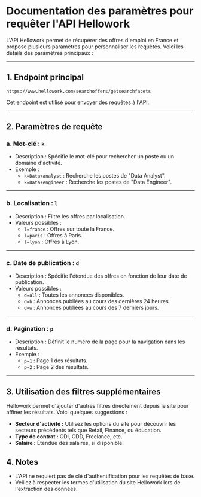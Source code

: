 # Documentation des paramètres pour requêter l'API Hellowork

L'API Hellowork permet de récupérer des offres d'emploi en France et propose plusieurs paramètres pour personnaliser les requêtes. Voici les détails des paramètres principaux :

---

## **1. Endpoint principal**

```
https://www.hellowork.com/searchoffers/getsearchfacets
```

Cet endpoint est utilisé pour envoyer des requêtes à l'API.

---

## **2. Paramètres de requête**

### **a. Mot-clé : `k`**
- Description : Spécifie le mot-clé pour rechercher un poste ou un domaine d'activité.
- Exemple :
  - `k=Data+analyst` : Recherche les postes de "Data Analyst".
  - `k=Data+engineer` : Recherche les postes de "Data Engineer".

---

### **b. Localisation : `l`**
- Description : Filtre les offres par localisation.
- Valeurs possibles :
  - `l=france` : Offres sur toute la France.
  - `l=paris` : Offres à Paris.
  - `l=lyon` : Offres à Lyon.

---

### **c. Date de publication : `d`**
- Description : Spécifie l'étendue des offres en fonction de leur date de publication.
- Valeurs possibles :
  - `d=all` : Toutes les annonces disponibles.
  - `d=h` : Annonces publiées au cours des dernières 24 heures.
  - `d=w` : Annonces publiées au cours des 7 derniers jours.

---

### **d. Pagination : `p`**
- Description : Définit le numéro de la page pour la navigation dans les résultats.
- Exemple :
  - `p=1` : Page 1 des résultats.
  - `p=2` : Page 2 des résultats.

---

## **3. Utilisation des filtres supplémentaires**

Hellowork permet d'ajouter d'autres filtres directement depuis le site pour affiner les résultats. Voici quelques suggestions :

- **Secteur d'activité :** Utilisez les options du site pour découvrir les secteurs précédents tels que Retail, Finance, ou éducation.
- **Type de contrat :** CDI, CDD, Freelance, etc.
- **Salaire :** Étendue des salaires, si disponible.

## **4. Notes**
- L'API ne requiert pas de clé d'authentification pour les requêtes de base.
- Veillez à respecter les termes d'utilisation du site Hellowork lors de l'extraction des données.

